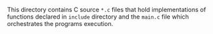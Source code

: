 This directory contains C source `*.c` files that hold implementations
of functions declared in `include` directory and the `main.c` file which
orchestrates the programs execution.
